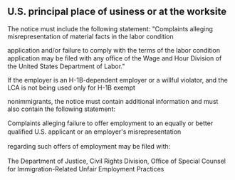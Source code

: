 ## U.S. principal place of usiness or at the worksite

The notice must include the following statement: "Complaints alleging misrepresentation of material facts in the labor condition

application and/or failure to comply with the terms of the labor condition application may be ﬁled with any oﬃce of the Wage and Hour Division of the United States Department of Labor."

If the employer is an H-1B-dependent employer or a willful violator, and the LCA is not being used only for H-1B exempt

nonimmigrants, the notice must contain additional information and must also contain the following statement:

Complaints alleging failure to oﬀer employment to an equally or better qualiﬁed U.S. applicant or an employer's misrepresentation

regarding such oﬀers of employment may be ﬁled with:

The Department of Justice, Civil Rights Division, Oﬃce of Special Counsel for Immigration-Related Unfair Employment Practices